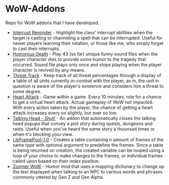 # WoW-Addons
Repo for WoW addons that I have developed.


* [Interrupt Reminder](InterruptReminder) - Highlight the class' interrupt abilities when the target is casting or channeling a spell that can
be interrupted. Useful for newer players learning their rotation, or those like me, who simply forget to cast their
interrupts.
* [Humorous Death](HumorousDeath) - Play 43 (so far) unique funny sound files when the player character dies to provide
some humor to the tragedy that occurred. Sound file plays only once and stops playing when the player character is
revived by any means.
* [Threat Track](https://github.com/AgentRG/WoW-Addons/tree/main/ThreatTrack) - Keep track of all threat percentages through a display of a table of all units currently in-combat with the player, as
in, the unit in question is aware of the player's existence and considers him a threat to some degree.
* [Heart Attack](https://github.com/AgentRG/WoW-Addons/tree/main/HeartAttack) - Game within a game. Every 10 minutes, role for a chance to get a virtual heart attack. Actual gameplay of WoW not impacted. 
With every action taken by the player, the chance of getting a heart attack increases every so slightly, but ever so low.
* [Talking Head - Shut!](https://github.com/AgentRG/WoW-Addons/tree/main/TalkingHeadShut) - An addon that automatically closes the talking head popups that convey a plot story during quests, dungeons and raids. Useful when you've heard the same story a thounsad times or when it's blocking your view.
* [LibFramePool-1.0](https://github.com/AgentRG/WoW-Addons/tree/main/LibFramePool-1.0) - Creates a table containing n amount of frames of the same type with optional argument to predefine the frames. Since a table is being returned on creation, the created variable can be looped using a loop of your choice to make changes to the frames, or individual frames called upon based on their index position.
* [Zoomer WoW](https://github.com/AgentRG/WoW-Addons/tree/main/ZoomerWoW) - Humor mod that uses a mapping dictionary to change up the text displayed when talking to an NPC to various words and phrases commonly uttered by Gen Z and Gen Alpha.

